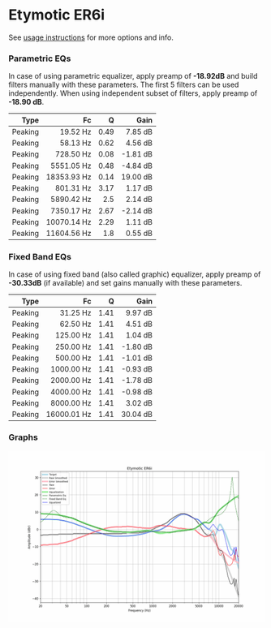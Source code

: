 # Etymotic ER6i
See [usage instructions](https://github.com/jaakkopasanen/AutoEq#usage) for more options and info.

### Parametric EQs
In case of using parametric equalizer, apply preamp of **-18.92dB** and build filters manually
with these parameters. The first 5 filters can be used independently.
When using independent subset of filters, apply preamp of **-18.90 dB**.

| Type    | Fc          |    Q | Gain     |
|--------:|------------:|-----:|---------:|
| Peaking | 19.52 Hz    | 0.49 | 7.85 dB  |
| Peaking | 58.13 Hz    | 0.62 | 4.56 dB  |
| Peaking | 728.50 Hz   | 0.08 | -1.81 dB |
| Peaking | 5551.05 Hz  | 0.48 | -4.84 dB |
| Peaking | 18353.93 Hz | 0.14 | 19.00 dB |
| Peaking | 801.31 Hz   | 3.17 | 1.17 dB  |
| Peaking | 5890.42 Hz  | 2.5  | 2.14 dB  |
| Peaking | 7350.17 Hz  | 2.67 | -2.14 dB |
| Peaking | 10070.14 Hz | 2.29 | 1.11 dB  |
| Peaking | 11604.56 Hz | 1.8  | 0.55 dB  |

### Fixed Band EQs
In case of using fixed band (also called graphic) equalizer, apply preamp of **-30.33dB**
(if available) and set gains manually with these parameters.

| Type    | Fc          |    Q | Gain     |
|--------:|------------:|-----:|---------:|
| Peaking | 31.25 Hz    | 1.41 | 9.97 dB  |
| Peaking | 62.50 Hz    | 1.41 | 4.51 dB  |
| Peaking | 125.00 Hz   | 1.41 | 1.04 dB  |
| Peaking | 250.00 Hz   | 1.41 | -1.80 dB |
| Peaking | 500.00 Hz   | 1.41 | -1.01 dB |
| Peaking | 1000.00 Hz  | 1.41 | -0.93 dB |
| Peaking | 2000.00 Hz  | 1.41 | -1.78 dB |
| Peaking | 4000.00 Hz  | 1.41 | -0.98 dB |
| Peaking | 8000.00 Hz  | 1.41 | 3.02 dB  |
| Peaking | 16000.01 Hz | 1.41 | 30.04 dB |

### Graphs
![](./Etymotic%20ER6i.png)